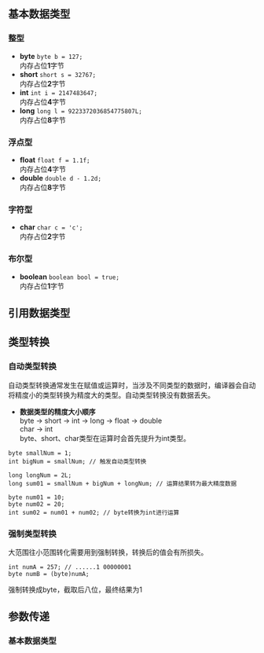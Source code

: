 ## 基本数据类型
### 整型  
- **byte** `byte b = 127;`  
	内存占位**1**字节
- **short** `short s = 32767;`  
	内存占位**2**字节
- **int** `int i = 2147483647;`  
	内存占位**4**字节
- **long** `long l = 9223372036854775807L;`  
	内存占位**8**字节
### 浮点型
- **float** `float f = 1.1f;`  
	内存占位**4**字节
- **double** `double d - 1.2d;`  
	内存占位**8**字节
### 字符型
- **char** `char c = 'c';`  
	内存占位**2**字节
### 布尔型
- **boolean** `boolean bool = true;`  
	内存占位**1**字节

## 引用数据类型


## 类型转换
### 自动类型转换 
自动类型转换通常发生在赋值或运算时，当涉及不同类型的数据时，编译器会自动将精度小的类型转换为精度大的类型。自动类型转换没有数据丢失。
- **数据类型的精度大小顺序**  
	byte -> short -> int -> long -> float -> double  
	char -> int  
byte、short、char类型在运算时会首先提升为int类型。
```
byte smallNum = 1; 
int bigNum = smallNum; // 触发自动类型转换

long longNum = 2L;
long sum01 = smallNum + bigNum + longNum; // 运算结果转为最大精度数据

byte num01 = 10;
byte num02 = 20;
int sum02 = num01 + num02; // byte转换为int进行运算
```
### 强制类型转换
大范围往小范围转化需要用到强制转换，转换后的值会有所损失。
```
int numA = 257; // ......1 00000001  
byte numB = (byte)numA;  
```
强制转换成byte，截取后八位，最终结果为1

## 参数传递
### 基本数据类型
